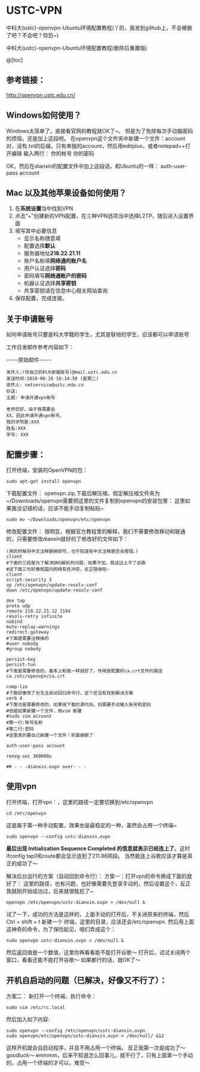 # USTC-VPN
中科大(ustc)-openvpn-Ubuntu环境配置教程(丫的，我发到github上，不会被删了吧？不会吧？惊恐~)

中科大(ustc)-openvpn-Ubuntu环境配置教程(删除后重置版)

@[toc]
## 参考链接：
 http://openvpn.ustc.edu.cn/

## Windows如何使用？

Windows太简单了，直接看官网的教程就OK了~。
但是为了免除每次手动输密码的烦恼，还是加上这段吧。
在openvpn这个文件夹中新建一个文件：account
对，没有.txt的后缀，只有单独的account，然后用editplus，或者notepad++打开编辑
输入两行：
你的帐号
你的密码

OK，然后在dianxin的配置文件中加上这段话，和Ubuntu的一样：
auth-user-pass account

## Mac 以及其他苹果设备如何使用？

1. 在**系统设置**当中找到VPN
2. 点击“+"创建新的VPN配置，在三种VPN选项当中选择L2TP，随后进入设置界面
3. 填写其中必要信息
   + 显示名称随意填
   + 配置选择**默认**
   + 服务器地址**218.22.21.11**
   + 账户名称填**网络通的账户名**
   + 用户认证选择**密码**
   + 密码填写**网络通账户的密码**
   + 机器认证选择**共享密钥**
   + 共享密钥请在信息中心相关网站查询
4. 保存配置，完成连接。

## 关于申请账号
如何申请账号只要是科大学籍的学生，尤其是联培的学生，应该都可以申请账号

工作日发邮件参考内容如下：

-----原始邮件-----

    发件人:(你自己的科大邮箱账号)@mail.ustc.edu.cn
    发送时间:2018-06-26 16:14:50 (星期二)
    收件人: netservice@ustc.edu.cn
    抄送: 
    主题: 申请开通vpn账号
    
    老师您好，由于我需要去
    XX，因此申请开通vpn账号。
    我的学院是:XXX
    姓名:XXX
    学号: XXX

## 配置步骤：
打开终端，安装的OpenVPN的包：

    sudo apt-get install openvpn

下载配置文件：
openvpn.zip,下载后解压缩，假定解压缩文件夹为~/Downloads/openvpn需要把这里的文件复制到openvpn的安装包里： 
这里如果我没记错的话，应该不能手动复制粘贴~

    sudo mv ~/Downloads/openvpn/etc/openvpn

修改配置文件： 很明显，根据官方教程里的解释，我们不需要修改移动和联通的，只需要修改dianxin就好的了修改好的文件如下： 

    (用的时候将中文注释删掉即可，也不知道有中文注释是否会报错。)
    client
    #下面的三段是为了解决DNS解析的问题，如果不加，我这边上不了谷歌
    #这下面三句好像和国内网络有些冲突，反正随缘啦~
    client
    script-security 3
    up /etc/openvpn/update-resolv-conf
    down /etc/openvpn/update-resolv-conf
    
    dev tap
    proto udp
    remote 218.22.21.12 1194
    resolv-retry infinite
    nobind
    mute-replay-warnings
    redirect-gateway
    #下面是需要注释掉的
    #user nobody
    #group nobody
    
    persist-key
    persist-tun
    #下面是需要修改的，基本上和我一样就好了。作用是配置好ca.crt文件的路径
    ca /etc/openvpn/ca.crt
    
    comp-lzo
    #下面好像改了也无法自动回归命令行，这个还没有找到解决方案
    verb 4
    #下面也是需要修改的，如果用下载的源代码，则需要手动输入账号和密码
    #但是如果新建一个文件，用vim 新建
    #sudo vim account
    #第一行:账号名称
    #第二行:密码
    #这里真的要自己新建一个文件！别直接删了
    
    auth-user-pass account
    
    reneg-sec 360000x
    
    ## - - -dianxin.ovpn over- - -

## 使用vpn
打开终端，打开vpn：，这里的路径一定要切换到/etc/openvpn

    cd /etc/openvpn

这是属于第一种手动配置，效果也是最稳定的一种，虽然会占用一个终端~

    sudo openvpn --config ustc-dianxin.ovpn

**最后出现 Initialization Sequence Completed 的信息就表示已经连上了**。这时ifconfig tap0和route都会显示连到了211.86网段。 
当然能连上谷歌应该才算是真正的成功了～

解决后台运行的方案（自动回到命令行）：
方案一：打开vpn的命令换成下面的就好了： 
这里的路径，也有问题，也好像需要先登录手动的，然后设置这个，反正我就刚开始成功过，后来就很尴尬了~

    openvpn /etc/openvpn/ustc-dianxin.ovpn > /dev/null &

试了一下，成功的方法是这样的，上面手动的打开后，不关闭原来的终端，然后Ctrl + shift + t 新建一个 
终端，这里的目录，应该还会/etc/openvpn. 
然后用上面这神奇的命令，为了保险起见，咱们弄成这个：

    sudo openvpn ustc-dianxin.ovpn > /dev/null &

然后返回值是一个数值，这里你再看看能不能打开谷歌～ 
打开后，试试关闭两个窗口，看看还能不能打开谷歌～ 
如果都行的话，就OK了～

## 开机自启动的问题（已解决，好像又不行了）：
方案二： 新打开一个终端，执行命令：

    sudo vim /etc/rc.local

然后加入如下内容:

    sudo openvpn --config /etc/openvpn/ustc-dianxin.ovpn
    sudo openvpn/etc/openvpn/ustc-dianxin.ovpn > /dev/null/ &12

这样开机就会自启动程序，并且不用占用一个终端。 
反正我第一次是成功了～goodluck～ 
emmmm，后来不知道怎么回事儿，就不行了，只有上面第一个手动的，占用一个终端的才可以，难受～ 




